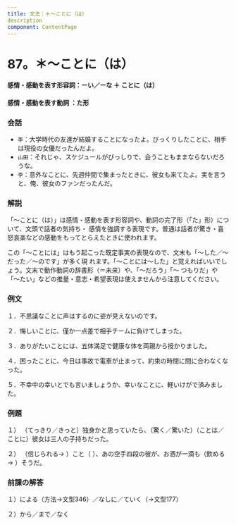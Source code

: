 ```yaml
---
title: 文法：＊～ことに（は）
description
component: ContentPage
---
```



# 87。＊～ことに（は）
#### 感情・感動を表す形容詞：ーい／ーな ＋ ことに（は）
#### 感情・感動を表す動詞 ：た形
### 会話
- `李`：大学時代の友達が結婚することになったよ。びっくりしたことに、相手は現役の女優だったんだよ。
- `山田`：それじゃ、スケジュールがびっしりで、会うこともままならないだろうな。
- `李`：意外なことに、先週仲間で集まったときに、彼女も来てたよ。実を言うと、俺、彼女のファンだったんだ。
### 解説
「～ことに（は）」は感情・感動を表す形容詞や、動詞の完了形（「た」形）について、文頭で話者の気持ち・ 感情を強調する表現です。普通は話者が驚き・喜怒哀楽などの感動をもってとらえたときに使われます。

この「～ことには」はもう起こった既定事実の表現なので、文末も「～した／～だった／～のです」が多く現 れます。「～ことには～した」と覚えればいいでしょう。文末で動作動詞の辞書形（＝未来）や、「～だろう」「～ つもりだ」や「～たい」などの推量・意志・希望表現は使えませんから注意してください。
### 例文
１．不思議なことに声はするのに姿が見えないのです。

２．悔しいことに、僅か一点差で相手チームに負けてしまった。

３．ありがたいことには、五体満足で健康な体を両親から授かりました。

４．困ったことに、今日は事故で電車が止まって、約束の時間に間に合わなくなった。

５．不幸中の幸いとでも言いましょうか、幸いなことに、軽いけがで済みました。
### 例題
１） （てっきり／きっと）独身かと思っていたら、（驚く／驚いた）（ことは／ことに）彼女は三人の子持ちだった。    

２） （信じられる→ ）こと（ ）、あの空手四段の彼が、お酒が一滴も（飲める→ ）そうだ。
### 前課の解答
１）による（方法→文型346）／なしに／ていく（→文型177）

２）から／まで／なく
